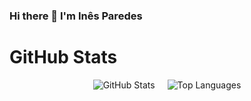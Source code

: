 ### Hi there 👋 I'm Inês Paredes

# GitHub Stats

<div align="center" style="display: flex; flex-direction: row; justify-content: center; gap: 20px;">

  <img src="https://github-readme-stats.vercel.app/api?username=Paguedes875&show_icons=true&theme=dracula&icon_color=fff&count_private=true" alt="GitHub Stats">

  <img src="https://github-readme-stats.vercel.app/api/top-langs/?username=Paguedes875&layout=compact&theme=dracula&icon_color=fff&count_private=true" alt="Top Languages">

</div>

